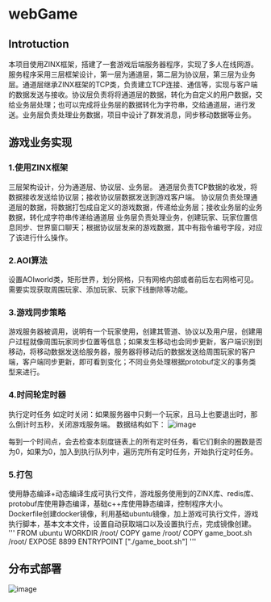 # webGame
## Introtuction
本项目使用ZINX框架，搭建了一套游戏后端服务器程序，实现了多人在线网游。服务程序采用三层框架设计，第一层为通道层，第二层为协议层，第三层为业务层。通道层继承ZINX框架的TCP类，负责建立TCP连接、通信等，实现与客户端的数据发送与接收。协议层负责将将通道层的数据，转化为自定义的用户数据，交给业务层处理；也可以完成将业务层的数据转化为字符串，交给通道层，进行发送。业务层负责处理业务数据，项目中设计了群发消息，同步移动数据等业务。

## 游戏业务实现
### 1.使用ZINX框架
三层架构设计，分为通道层、协议层、业务层。
通道层负责TCP数据的收发，将数据接收发送给协议层；接收协议层数据发送到游戏客户端。
协议层负责处理通道层的数据，将数据打包成自定义的游戏数据，传递给业务层；接收业务层的业务数据，转化成字符串传递给通道层
业务层负责处理业务，创建玩家、玩家位置信息同步、世界窗口聊天；根据协议层发来的游戏数据，其中有指令编号字段，对应了该进行什么操作。
### 2.AOI算法
设置AOIworld类，矩形世界，划分网格，只有网格内部或者前后左右网格可见。需要实现获取周围玩家、添加玩家、玩家下线删除等功能。
### 3.游戏同步策略
游戏服务器被调用，说明有一个玩家使用，创建其管道、协议以及用户层，创建用户过程就像周围玩家同步位置等信息；如果发生移动也会同步更新，客户端识别到移动，将移动数据发送给服务器，服务器将移动后的数据发送给周围玩家的客户端，客户端同步更新，即可看到变化；不同业务处理根据protobuf定义的事务类型来进行。
### 4.时间轮定时器
执行定时任务
如定时关闭：如果服务器中只剩一个玩家，且马上也要退出时，那么倒计时五秒，关闭游戏服务端。
数据结构如下：
![image](https://github.com/user-attachments/assets/19f1463b-671a-479f-84cc-a24f76b1a9a8)

每到一个时间点，会去检查本刻度链表上的所有定时任务，看它们剩余的圈数是否为0，如果为0，加入到执行队列中，遍历完所有定时任务，开始执行定时任务。
### 5.打包
使用静态编译+动态编译生成可执行文件，游戏服务使用到的ZINX库、redis库、protobuf库使用静态编译，基础c++库使用静态编译，控制程序大小。
Dockerfile创建docker镜像，利用基础ubuntu镜像，加上游戏可执行文件，游戏执行脚本，基本文本文件，设置自动获取端口以及设置执行点，完成镜像创建。
'''
FROM ubuntu
WORKDIR /root/
COPY game /root/
COPY game_boot.sh /root/
EXPOSE 8899
ENTRYPOINT ["./game_boot.sh"]
'''
## 分布式部署
![image](https://github.com/user-attachments/assets/bf608104-7234-441e-bf44-45831a1a95c6)

